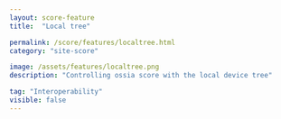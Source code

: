 ```yaml
---
layout: score-feature
title:  "Local tree"

permalink: /score/features/localtree.html
category: "site-score"

image: /assets/features/localtree.png
description: "Controlling ossia score with the local device tree"

tag: "Interoperability"
visible: false
---
```


